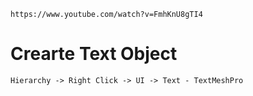 ```
https://www.youtube.com/watch?v=FmhKnU8gTI4
```

# Crearte Text Object

```
Hierarchy -> Right Click -> UI -> Text - TextMeshPro
```